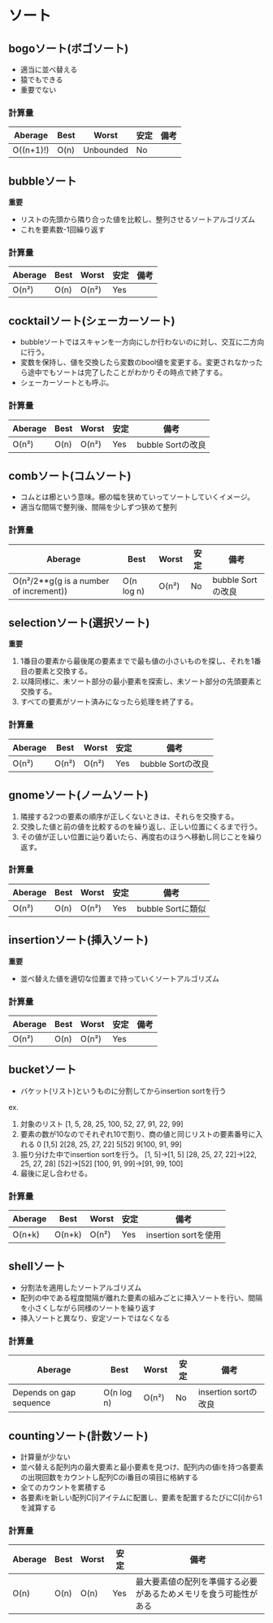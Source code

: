 # ソート
## bogoソート(ボゴソート)
- 適当に並べ替える
- 猿でもできる
- 重要でない
### 計算量
| Aberage | Best | Worst | 安定 | 備考
----|----|----|----|----
| O((n+1)!) | O(n) | Unbounded | No |

## bubbleソート
**重要**
- リストの先頭から隣り合った値を比較し、整列させるソートアルゴリズム
- これを要素数-1回繰り返す
### 計算量
| Aberage | Best | Worst | 安定 | 備考
----|----|----|----|----
| O(n²) | O(n) | O(n²) | Yes |

## cocktailソート(シェーカーソート)
- bubbleソートではスキャンを一方向にしか行わないのに対し、交互に二方向に行う。
- 変数を保持し、値を交換したら変数のbool値を変更する。変更されなかったら途中でもソートは完了したことがわかりその時点で終了する。
- シェーカーソートとも呼ぶ。
### 計算量
| Aberage | Best | Worst | 安定 | 備考
----|----|----|----|----
| O(n²) | O(n) | O(n²) | Yes | bubble Sortの改良

## combソート(コムソート)
- コムとは櫛という意味。櫛の幅を狭めていってソートしていくイメージ。
- 適当な間隔で整列後、間隔を少しずつ狭めて整列
### 計算量
| Aberage | Best | Worst | 安定 | 備考
----|----|----|----|----
| O(n²/2**g(g is a number of increment)) | O(n log n) | O(n²) | No | bubble Sortの改良

## selectionソート(選択ソート)
**重要**
1. 1番目の要素から最後尾の要素までで最も値の小さいものを探し、それを1番目の要素と交換する。
2. 以降同様に、未ソート部分の最小要素を探索し、未ソート部分の先頭要素と交換する。
3. すべての要素がソート済みになったら処理を終了する。
### 計算量
| Aberage | Best | Worst | 安定 | 備考
----|----|----|----|----
| O(n²) | O(n²) | O(n²) | Yes | bubble Sortの改良

## gnomeソート(ノームソート)
1. 隣接する2つの要素の順序が正しくないときは、それらを交換する。
2. 交換した値と前の値を比較するのを繰り返し、正しい位置にくるまで行う。
3. その値が正しい位置に辿り着いたら、再度右のほうへ移動し同じことを繰り返す。
### 計算量
| Aberage | Best | Worst | 安定 | 備考
----|----|----|----|----
| O(n²) | O(n) | O(n²) | Yes | bubble Sortに類似

## insertionソート(挿入ソート)
**重要**
- 並べ替えた値を適切な位置まで持っていくソートアルゴリズム
### 計算量
| Aberage | Best | Worst | 安定 | 備考
----|----|----|----|----
| O(n²) | O(n) | O(n²) | Yes | 

## bucketソート
- バケット(リスト)というものに分割してからinsertion sortを行う

ex.
1. 対象のリスト [1, 5, 28, 25, 100, 52, 27, 91, 22, 99]
2. 要素の数が10なのでそれぞれ10で割り、商の値と同じリストの要素番号に入れる
0 [1,5] 2[28, 25, 27, 22] 5[52] 9[100, 91, 99]
3. 振り分けた中でinsertion sortを行う。
[1, 5]→[1, 5] [28, 25, 27, 22]→[22, 25, 27, 28] [52]→[52] [100, 91, 99]→[91, 99, 100]
4. 最後に足し合わせる。
   
### 計算量
| Aberage | Best | Worst | 安定 | 備考
----|----|----|----|----
| O(n+k) | O(n+k) | O(n²) | Yes | insertion sortを使用

## shellソート
- 分割法を適用したソートアルゴリズム
- 配列の中である程度間隔が離れた要素の組みごとに挿入ソートを行い、間隔を小さくしながら同様のソートを繰り返す
- 挿入ソートと異なり、安定ソートではなくなる
   
### 計算量
| Aberage | Best | Worst | 安定 | 備考
----|----|----|----|----
| Depends on gap sequence | O(n log n) | O(n²) | No | insertion sortの改良

## countingソート(計数ソート)
- 計算量が少ない
- 並べ替える配列内の最大要素と最小要素を見つけ、配列内の値iを持つ各要素の出現回数をカウントし配列Cのi番目の項目に格納する
- 全てのカウントを累積する
- 各要素iを新しい配列C[i]アイテムに配置し、要素を配置するたびにC[i]から1を減算する
   
### 計算量
| Aberage | Best | Worst | 安定 | 備考
----|----|----|----|----
| O(n) | O(n) | O(n) | Yes | 最大要素値の配列を準備する必要があるためメモリを食う可能性がある
